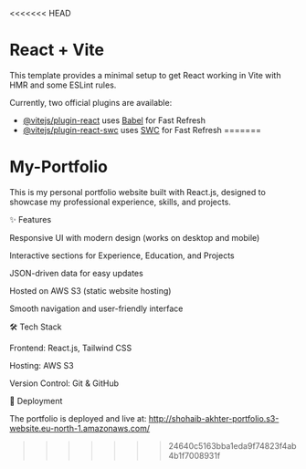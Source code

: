<<<<<<< HEAD
# React + Vite

This template provides a minimal setup to get React working in Vite with HMR and some ESLint rules.

Currently, two official plugins are available:

- [@vitejs/plugin-react](https://github.com/vitejs/vite-plugin-react/blob/main/packages/plugin-react/README.md) uses [Babel](https://babeljs.io/) for Fast Refresh
- [@vitejs/plugin-react-swc](https://github.com/vitejs/vite-plugin-react-swc) uses [SWC](https://swc.rs/) for Fast Refresh
=======
# My-Portfolio
This is my personal portfolio website built with React.js, designed to showcase my professional experience, skills, and projects.




✨ Features

Responsive UI with modern design (works on desktop and mobile)

Interactive sections for Experience, Education, and Projects

JSON-driven data for easy updates

Hosted on AWS S3 (static website hosting)

Smooth navigation and user-friendly interface

🛠️ Tech Stack

Frontend: React.js, Tailwind CSS

Hosting: AWS S3

Version Control: Git & GitHub

🚀 Deployment

The portfolio is deployed and live at:
http://shohaib-akhter-portfolio.s3-website.eu-north-1.amazonaws.com/
>>>>>>> 24640c5163bba1eda9f74823f4ab4b1f7008931f
